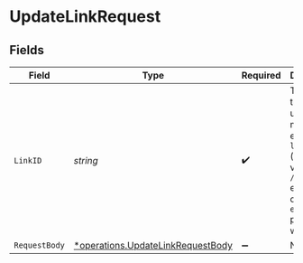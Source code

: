 # UpdateLinkRequest


## Fields

| Field                                                                                                                                 | Type                                                                                                                                  | Required                                                                                                                              | Description                                                                                                                           |
| ------------------------------------------------------------------------------------------------------------------------------------- | ------------------------------------------------------------------------------------------------------------------------------------- | ------------------------------------------------------------------------------------------------------------------------------------- | ------------------------------------------------------------------------------------------------------------------------------------- |
| `LinkID`                                                                                                                              | *string*                                                                                                                              | :heavy_check_mark:                                                                                                                    | The id of the link to update. You may use either `linkId` (obtained via `/links/info` endpoint) or `externalId` prefixed with `ext_`. |
| `RequestBody`                                                                                                                         | [*operations.UpdateLinkRequestBody](../../models/operations/updatelinkrequestbody.md)                                                 | :heavy_minus_sign:                                                                                                                    | N/A                                                                                                                                   |